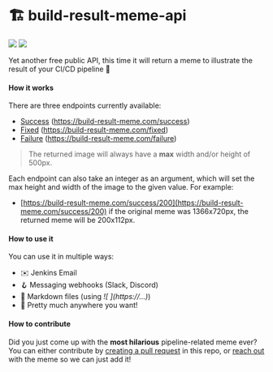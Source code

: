 # 🏗️ build-result-meme-api

![](https://img.shields.io/github/actions/workflow/status/nachichuri/build-result-meme-api/build.yaml?branch=main&style=flat-square)
![](https://img.shields.io/github/license/nachichuri/build-result-meme-api?color=orange&style=flat-square)

Yet another free public API, this time it will return a meme to illustrate the result of your CI/CD pipeline 🦑

#### How it works

There are three endpoints currently available:
* [Success](https://build-result-meme.com/success) (https://build-result-meme.com/success)
* [Fixed](https://build-result-meme.com/fixed) (https://build-result-meme.com/fixed)
* [Failure](https://build-result-meme.com/failure) (https://build-result-meme.com/failure)

> The returned image will always have a **max** width and/or height of 500px.

Each endpoint can also take an integer as an argument, which will set the max height and width of the image to the given value. For example:
* [https://build-result-meme.com/success/200](https://build-result-meme.com/success/200) if the original meme was 1366x720px, the returned meme will be 200x112px.

#### How to use it

You can use it in multiple ways:
* ✉️ Jenkins Email
* 🪝 Messaging webhooks (Slack, Discord)
* 📝 Markdown files (using _\!\[ ]\(https://...)_)
* 🤯 Pretty much anywhere you want!

#### How to contribute

Did you just come up with the **most hilarious** pipeline-related meme ever? You can either contribute by [creating a pull request](https://github.com/firstcontributions/first-contributions) in this repo, or [reach out](mailto:nachichuri@gmail.com) with the meme so we can just add it!
